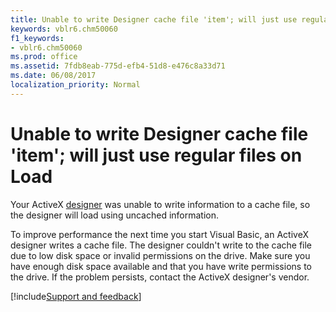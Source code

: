 ```yaml
---
title: Unable to write Designer cache file 'item'; will just use regular files on Load
keywords: vblr6.chm50060
f1_keywords:
- vblr6.chm50060
ms.prod: office
ms.assetid: 7fdb8eab-775d-efb4-51d8-e476c8a33d71
ms.date: 06/08/2017
localization_priority: Normal
---
```



# Unable to write Designer cache file 'item'; will just use regular files on Load

Your ActiveX [designer](../../Glossary/vbe-glossary.md#designer) was unable to write information to a cache file, so the designer will load using uncached information.

To improve performance the next time you start Visual Basic, an ActiveX designer writes a cache file. The designer couldn't write to the cache file due to low disk space or invalid permissions on the drive. Make sure you have enough disk space available and that you have write permissions to the drive. If the problem persists, contact the ActiveX designer's vendor.

[!include[Support and feedback](~/includes/feedback-boilerplate.md)]